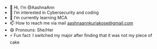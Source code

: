 - 👋 Hi, I’m @AashnaAnn
- 👀 I’m interested in Cybersecurity and coding
- 🌱 I’m currently learning MCA
- 📫 How to reach me via mail aashnaannkuriakose@gmail.com
- 😄 Pronouns: She/Her
- ⚡ Fun fact: I switched my major after finding that it was not my piece of cake

<!---
AashnaAnn/AashnaAnn is a ✨ special ✨ repository because its `README.md` (this file) appears on your GitHub profile.
You can click the Preview link to take a look at your changes.
--->
